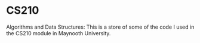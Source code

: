 # CS210
Algorithms and Data Structures:
This is a store of some of the code I used in the CS210 module in Maynooth University.
